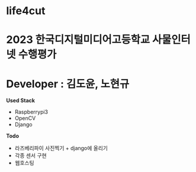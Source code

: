 # life4cut
# 2023 한국디지털미디어고등학교 사물인터넷 수행평가
# Developer : 김도윤, 노현규

**Used Stack**  
 - Raspberrypi3
 - OpenCV
 - Django  
  
**Todo**
 - 라즈베리파이 사진찍기 + django에 올리기
 - 각종 센서 구현
 - 웹호스팅  
